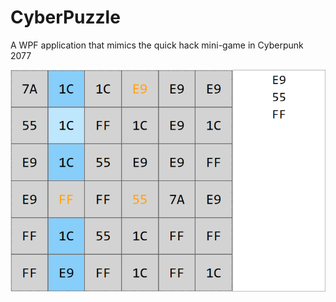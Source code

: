 # CyberPuzzle

A WPF application that mimics the quick hack mini-game in Cyberpunk 2077

![demo picture](./demo.png)
